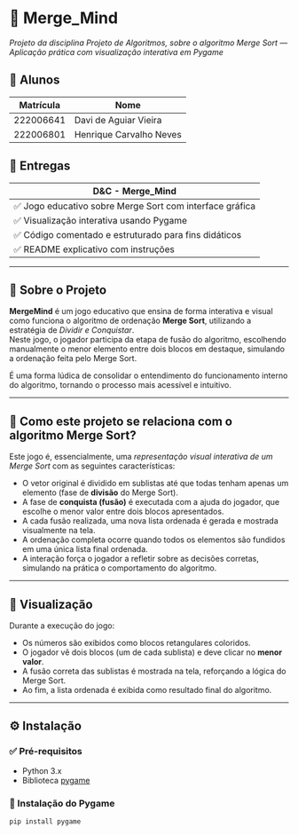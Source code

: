# 🧩 Merge_Mind

*Projeto da disciplina Projeto de Algoritmos, sobre o algoritmo Merge Sort — Aplicação prática com visualização interativa em Pygame*

## 👥 Alunos
| Matrícula | Nome |
|----------|------|
| 222006641 | Davi de Aguiar Vieira |
| 222006801 | Henrique Carvalho Neves |

## 📝 Entregas
| D&C - Merge_Mind |
|------------------|
| ✅ Jogo educativo sobre Merge Sort com interface gráfica |
| ✅ Visualização interativa usando Pygame |
| ✅ Código comentado e estruturado para fins didáticos |
| ✅ README explicativo com instruções |

---

## 🎯 Sobre o Projeto

**MergeMind** é um jogo educativo que ensina de forma interativa e visual como funciona o algoritmo de ordenação **Merge Sort**, utilizando a estratégia de *Dividir e Conquistar*.  
Neste jogo, o jogador participa da etapa de fusão do algoritmo, escolhendo manualmente o menor elemento entre dois blocos em destaque, simulando a ordenação feita pelo Merge Sort.

É uma forma lúdica de consolidar o entendimento do funcionamento interno do algoritmo, tornando o processo mais acessível e intuitivo.

---

## 🧠 Como este projeto se relaciona com o algoritmo Merge Sort?

Este jogo é, essencialmente, uma *representação visual interativa de um Merge Sort* com as seguintes características:

- O vetor original é dividido em sublistas até que todas tenham apenas um elemento (fase de **divisão** do Merge Sort).
- A fase de **conquista (fusão)** é executada com a ajuda do jogador, que escolhe o menor valor entre dois blocos apresentados.
- A cada fusão realizada, uma nova lista ordenada é gerada e mostrada visualmente na tela.
- A ordenação completa ocorre quando todos os elementos são fundidos em uma única lista final ordenada.
- A interação força o jogador a refletir sobre as decisões corretas, simulando na prática o comportamento do algoritmo.

---

## 📸 Visualização

Durante a execução do jogo:

- Os números são exibidos como blocos retangulares coloridos.
- O jogador vê dois blocos (um de cada sublista) e deve clicar no **menor valor**.
- A fusão correta das sublistas é mostrada na tela, reforçando a lógica do Merge Sort.
- Ao fim, a lista ordenada é exibida como resultado final do algoritmo.

---

## ⚙️ Instalação

### ✅ Pré-requisitos

- Python 3.x
- Biblioteca [pygame](https://www.pygame.org/)

### 🔧 Instalação do Pygame

```bash
pip install pygame
